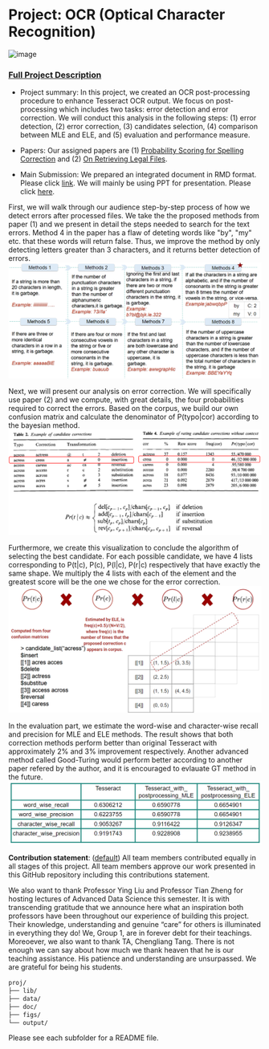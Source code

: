 # Project: OCR (Optical Character Recognition) 

![image](https://github.com/TZstatsADS/Fall2018-Project4-sec1-grp1/blob/master/figs/intro.png)

### [Full Project Description](doc/project4_desc.md)

+ Project summary: In this project, we created an OCR post-processing procedure to enhance Tesseract OCR output. We focus on post-processing which includes two tasks: error detection and error correction. We will conduct this analysis in the following steps: (1) error detection, (2) error correction, (3) candidates selection, (4) comparison between MLE and ELE, and (5) evaluation and performance measure.

+ Papers: Our assigned papers are (1) [Probability Scoring for Spelling Correction](https://github.com/TZstatsADS/Fall2018-Project4-sec1--section1-project4_group1/blob/master/doc/paper/C-4.pdf) and (2) [On Retrieving Legal Files](https://github.com/TZstatsADS/Fall2018-Project4-sec1--section1-project4_group1/blob/master/doc/paper/D-1.pdf).

* Main Submission: We prepared an integrated document in RMD format. Please click [link](https://github.com/TZstatsADS/Fall2018-Project4-sec1--section1-project4_group1/blob/master/doc/main.Rmd). We will mainly be using PPT for presentation. Please click [here](https://github.com/TZstatsADS/Fall2018-Project4-sec1--section1-project4_group1/blob/master/doc/ADS-Project4-Group1.pptx).

First, we will walk through our audience step-by-step process of how we detect errors after processed files. We take the the proposed methods from paper (1) and we present in detail the steps needed to search for the text errors. Method 4 in the paper has a flaw of deteting words like "by", "my" etc. that these words will return false. Thus, we improve the method by only detecting letters greater than 3 characters, and it returns better detection of errors.
![image](https://github.com/TZstatsADS/Fall2018-Project4-sec1--section1-project4_group1/blob/master/figs/screen-2.PNG)

Next, we will present our analysis on error correction. We will specifically use paper (2) and we compute, with great details, the four probabilities required to correct the errors. Based on the corpus, we build our own confusion matrix and calculate the denominator of P(typo|cor) according to the bayesian method.
![image](https://github.com/TZstatsADS/Fall2018-Project4-sec1--section1-project4_group1/blob/master/figs/screen-3.PNG)

Furthermore, we create this visualization to conclude the algorithm of selecting the best candidate. For each possible candidate, we have 4 lists corresponding to P(t|c), P(c), P(l|c), P(r|c) respectively that have exactly the same shape. We multiply the 4 lists with each of the element and the greatest score will be the one we chose for the error correction.   
![image](https://github.com/TZstatsADS/Fall2018-Project4-sec1--section1-project4_group1/blob/master/figs/screen-4.PNG)

In the evaluation part, we estimate the word-wise and character-wise recall and precision for MLE and ELE methods. The result shows that both correction methods perform better than original Tesseract with approximately 2% and 3% improvement respectively. Another advanced method called Good-Turing would perform better according to another paper refered by the author, and it is encouraged to evlauate GT method in the future.
![image](https://github.com/TZstatsADS/Fall2018-Project4-sec1--section1-project4_group1/blob/master/figs/screen-5.PNG)
	
**Contribution statement**: ([default](doc/a_note_on_contributions.md)) All team members contributed equally in all stages of this project. All team members approve our work presented in this GitHub repository including this contributions statement. 

We also want to thank Professor Ying Liu and Professor Tian Zheng for hosting lectures of Advanced Data Science this semester. It is with transcending gratitude that we announce here what an inspiration both professors have been throughout our experience of building this project. Their knowledge, understanding and genuine “care” for others is illuminated in everything they do! We, Group 1, are in forever debt for their teachings. Moreoever, we also want to thank TA, Chengliang Tang. There is not enough we can say about how much we thank heaven that he is our teaching assistance. His patience and understanding are unsurpassed. We are grateful for being his students.


```
proj/
├── lib/
├── data/
├── doc/
├── figs/
└── output/
```

Please see each subfolder for a README file.
